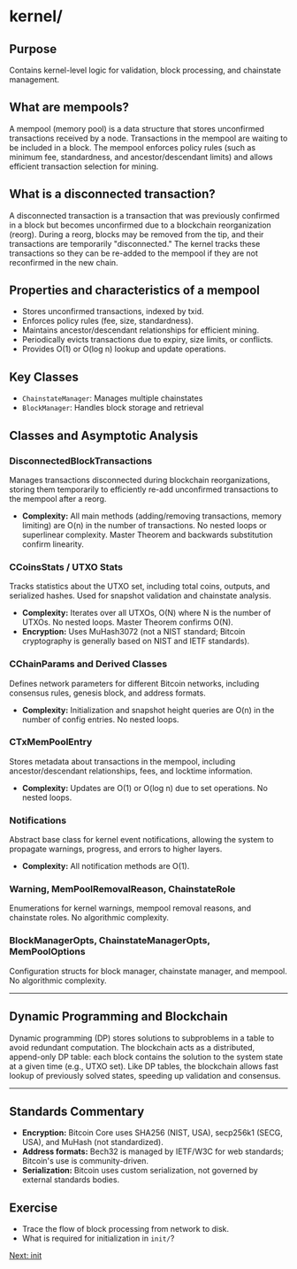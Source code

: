 # kernel/

## Purpose
Contains kernel-level logic for validation, block processing, and chainstate management.

## What are mempools?
A mempool (memory pool) is a data structure that stores unconfirmed transactions received by a node. Transactions in the mempool are waiting to be included in a block. The mempool enforces policy rules (such as minimum fee, standardness, and ancestor/descendant limits) and allows efficient transaction selection for mining.

## What is a disconnected transaction?
A disconnected transaction is a transaction that was previously confirmed in a block but becomes unconfirmed due to a blockchain reorganization (reorg). During a reorg, blocks may be removed from the tip, and their transactions are temporarily "disconnected." The kernel tracks these transactions so they can be re-added to the mempool if they are not reconfirmed in the new chain.

## Properties and characteristics of a mempool
- Stores unconfirmed transactions, indexed by txid.
- Enforces policy rules (fee, size, standardness).
- Maintains ancestor/descendant relationships for efficient mining.
- Periodically evicts transactions due to expiry, size limits, or conflicts.
- Provides O(1) or O(log n) lookup and update operations.

## Key Classes
- `ChainstateManager`: Manages multiple chainstates
- `BlockManager`: Handles block storage and retrieval

## Classes and Asymptotic Analysis

### DisconnectedBlockTransactions
Manages transactions disconnected during blockchain reorganizations, storing them temporarily to efficiently re-add unconfirmed transactions to the mempool after a reorg.
- **Complexity:** All main methods (adding/removing transactions, memory limiting) are O(n) in the number of transactions. No nested loops or superlinear complexity. Master Theorem and backwards substitution confirm linearity.

### CCoinsStats / UTXO Stats
Tracks statistics about the UTXO set, including total coins, outputs, and serialized hashes. Used for snapshot validation and chainstate analysis.
- **Complexity:** Iterates over all UTXOs, O(N) where N is the number of UTXOs. No nested loops. Master Theorem confirms O(N).
- **Encryption:** Uses MuHash3072 (not a NIST standard; Bitcoin cryptography is generally based on NIST and IETF standards).

### CChainParams and Derived Classes
Defines network parameters for different Bitcoin networks, including consensus rules, genesis block, and address formats.
- **Complexity:** Initialization and snapshot height queries are O(n) in the number of config entries. No nested loops.

### CTxMemPoolEntry
Stores metadata about transactions in the mempool, including ancestor/descendant relationships, fees, and locktime information.
- **Complexity:** Updates are O(1) or O(log n) due to set operations. No nested loops.

### Notifications
Abstract base class for kernel event notifications, allowing the system to propagate warnings, progress, and errors to higher layers.
- **Complexity:** All notification methods are O(1).

### Warning, MemPoolRemovalReason, ChainstateRole
Enumerations for kernel warnings, mempool removal reasons, and chainstate roles. No algorithmic complexity.

### BlockManagerOpts, ChainstateManagerOpts, MemPoolOptions
Configuration structs for block manager, chainstate manager, and mempool. No algorithmic complexity.

---
## Dynamic Programming and Blockchain
Dynamic programming (DP) stores solutions to subproblems in a table to avoid redundant computation. The blockchain acts as a distributed, append-only DP table: each block contains the solution to the system state at a given time (e.g., UTXO set). Like DP tables, the blockchain allows fast lookup of previously solved states, speeding up validation and consensus.

---
## Standards Commentary
- **Encryption:** Bitcoin Core uses SHA256 (NIST, USA), secp256k1 (SECG, USA), and MuHash (not standardized).
- **Address formats:** Bech32 is managed by IETF/W3C for web standards; Bitcoin's use is community-driven.
- **Serialization:** Bitcoin uses custom serialization, not governed by external standards bodies.

## Exercise
- Trace the flow of block processing from network to disk.
- What is required for initialization in `init/`?

[Next: init](../init/README.md)
